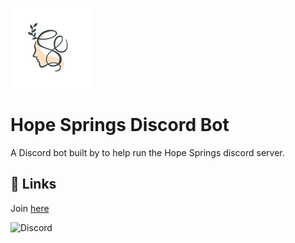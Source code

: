 [![HOPE SPRINGS COUNSELING](https://github.com/CYP3RBOT/hope-springs-bot/blob/master/hsc.png?raw=true)
](https://github.com/CYP3RBOT/hope-springs-bot/blob/master/assets/hsc.png)

# Hope Springs Discord Bot

A Discord bot built by to help run the Hope Springs discord server.

## 🔗 Links

Join [here](https://discord.gg/3BRGVvUDzR)

![Discord](https://img.shields.io/discord/1100578707074191412?style=for-the-badge&logo=discord&logoColor=fefeff&labelColor=7289da&color=7289da&link=https%3A%2F%2Fdiscord.gg%2F3BRGVvUDzR)
